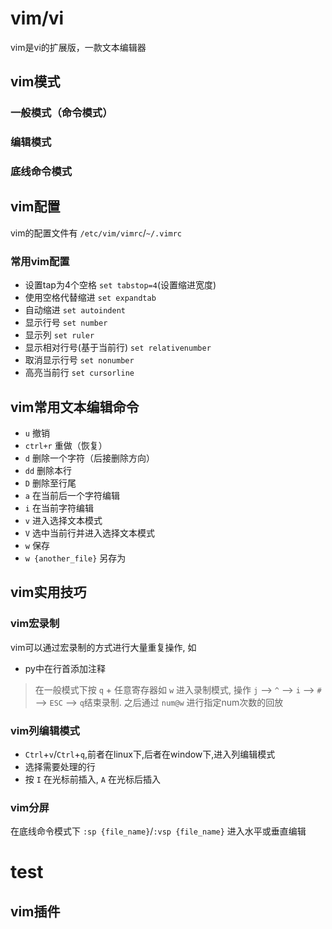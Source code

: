 # vim/vi
vim是vi的扩展版，一款文本编辑器

## vim模式

### 一般模式（命令模式）

### 编辑模式
### 底线命令模式

## vim配置
vim的配置文件有 `/etc/vim/vimrc`/`~/.vimrc`

### 常用vim配置

- 设置tap为4个空格 `set tabstop=4`(设置缩进宽度)
- 使用空格代替缩进 `set expandtab`
- 自动缩进 `set autoindent`
- 显示行号 `set number`
- 显示列 `set ruler`
- 显示相对行号(基于当前行) `set relativenumber`
- 取消显示行号 `set nonumber`
- 高亮当前行 `set cursorline`

## vim常用文本编辑命令
- `u` 撤销
- `ctrl+r` 重做（恢复）
- `d` 删除一个字符（后接删除方向）
- `dd` 删除本行
- `D` 删除至行尾
- `a` 在当前后一个字符编辑
- `i` 在当前字符编辑
- `v` 进入选择文本模式
- `V` 选中当前行并进入选择文本模式
- `w` 保存
- `w {another_file}` 另存为

## vim实用技巧

### vim宏录制

vim可以通过宏录制的方式进行大量重复操作, 如

- py中在行首添加注释
> 在一般模式下按 `q` + 任意寄存器如 `w` 进入录制模式, 操作 `j` --> `^` --> `i` --> `# ` --> `ESC` --> `q`结束录制.
> 之后通过 `num@w` 进行指定num次数的回放

### vim列编辑模式

- `Ctrl`+`v`/`Ctrl`+`q`,前者在linux下,后者在window下,进入列编辑模式
- 选择需要处理的行
- 按 `I` 在光标前插入, `A` 在光标后插入

### vim分屏
在底线命令模式下 `:sp {file_name}`/`:vsp {file_name}` 进入水平或垂直编辑

# test
## vim插件

